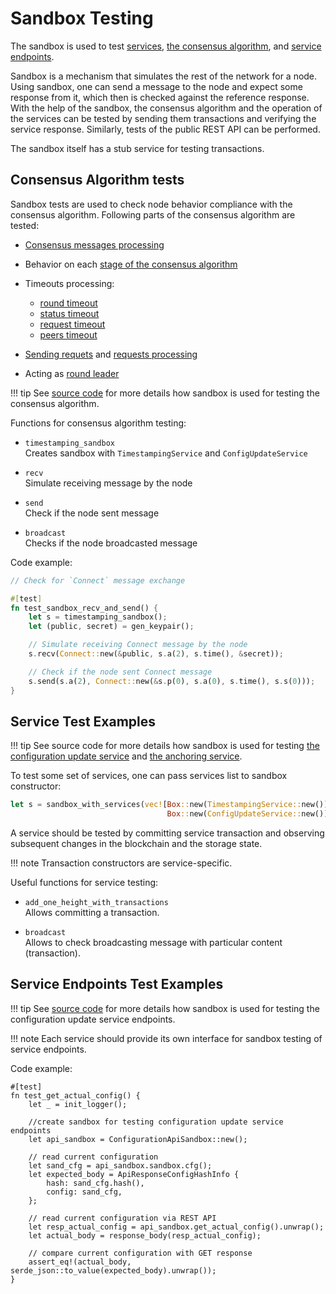 # Sandbox Testing

The sandbox is used to test [services](../architecture/services.md),
[the consensus algorithm](consensus/specification.md),
and [service endpoints](../glossary.md#service-endpoint).

Sandbox is a mechanism that simulates the rest of the network for a node. Using
sandbox, one can send a message to the node and expect some response from it,
which then is checked against the reference response. With the help of the
sandbox, the consensus algorithm and the operation of the services can be tested
by sending them transactions and verifying the service response. Similarly,
tests of the public REST API can be performed.

The sandbox itself has a stub service for testing transactions.

## Consensus Algorithm tests

Sandbox tests are used to check node behavior compliance with the consensus algorithm.
Following parts of the consensus algorithm are tested:

- [Consensus messages processing](consensus/specification.md#message-processing)
- Behavior on each [stage of the consensus algorithm](consensus/specification.md#consensus-algorithm-stages)
- Timeouts processing:

    - [round timeout](consensus/specification.md#round-timeout-processing)
    - [status timeout](consensus/specification.md#status-timeout-processing)
    - [request timeout](consensus/requests.md#request-timeout)
    - [peers timeout](consensus/requests.md#peers-timeout)

- [Sending requets](consensus/requests.md#sending-requests) and
  [requests processing](consensus/requests.md#requests-processing)
- Acting as [round leader](../architecture/consensus.md#strawman-version)

!!! tip
    See [source code](https://github.com/exonum/exonum-core/blob/master/sandbox/tests/consensus.rs)
    for more details how sandbox is used for testing the consensus algorithm.

Functions for consensus algorithm testing:

- `timestamping_sandbox`  
  Creates sandbox with `TimestampingService` and `ConfigUpdateService`

- `recv`  
  Simulate receiving message by the node

- `send`  
  Check if the node sent message

- `broadcast`  
  Checks if the node broadcasted message

Code example:

```Rust
// Check for `Connect` message exchange

#[test]
fn test_sandbox_recv_and_send() {
    let s = timestamping_sandbox();
    let (public, secret) = gen_keypair();

    // Simulate receiving Connect message by the node
    s.recv(Connect::new(&public, s.a(2), s.time(), &secret));

    // Check if the node sent Connect message
    s.send(s.a(2), Connect::new(&s.p(0), s.a(0), s.time(), s.s(0)));
}
```

## Service Test Examples

!!! tip
    See source code for more details how sandbox is used for testing
    [the configuration update service](https://github.com/exonum/exonum-configuration/blob/master/sandbox_tests/src/lib.rs)
    and [the anchoring service](https://github.com/exonum/exonum-btc-anchoring/tree/master/sandbox_tests/tests).

To test some set of services, one can pass services list to sandbox constructor:

```Rust
let s = sandbox_with_services(vec![Box::new(TimestampingService::new()),
                                   Box::new(ConfigUpdateService::new())])
```

A service should be tested by committing service transaction and observing
subsequent changes in the blockchain and the storage state.

!!! note
    Transaction constructors are service-specific.

Useful functions for service testing:

- `add_one_height_with_transactions`  
  Allows committing a transaction.

- `broadcast`  
  Allows to check broadcasting message with particular content (transaction).

## Service Endpoints Test Examples

!!! tip
    See [source code](https://github.com/exonum/exonum-configuration/blob/master/sandbox_tests/src/api_tests.rs)
    for more details how sandbox is used for testing the configuration update
    service endpoints.

!!! note
    Each service should provide its own interface for sandbox testing of service
    endpoints.

Code example:

```
#[test]
fn test_get_actual_config() {
    let _ = init_logger();

    //create sandbox for testing configuration update service endpoints
    let api_sandbox = ConfigurationApiSandbox::new();

    // read current configuration
    let sand_cfg = api_sandbox.sandbox.cfg();
    let expected_body = ApiResponseConfigHashInfo {
        hash: sand_cfg.hash(),
        config: sand_cfg,
    };

    // read current configuration via REST API
    let resp_actual_config = api_sandbox.get_actual_config().unwrap();
    let actual_body = response_body(resp_actual_config);

    // compare current configuration with GET response
    assert_eq!(actual_body, serde_json::to_value(expected_body).unwrap());
}
```
